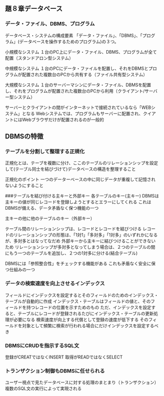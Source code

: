 ## 題８章データベース

### データ・ファイル、DBMS、プログラム
データベース・システムの構成要素
「データ・ファイル」、「DBMS」、「プログラム」(データベースを操作するためのプログラム)の３つ。

小規模なシステム
１台のPC上にデータ・ファイル、DBMS、プログラムが全て配置（スタンドアロン型システム）

中規模なシステム
１台のPCにデータ・ファイルを配置し、それをDBMSとプログラムが配置された複数台のPCから共有する（ファイル共有型システム）

大規模なシステム
１台のサーバーマシンにデータ・ファイル、DBMSを配置し、それをプログラムが配置された複数台のPCから利用（クライアント/サーバー型システム）

サーバーとクライアントの間がインターネットで接続されているなら「WEBシステム」となる
Webシステムでは、プログラムもサーバーに配置され、クイアントにはWebブラウザだけが配置されるのが一般的

## DBMSの特徴
### テーブルを分割して整理する正規化
正規化とは、テーブを複数に分け、ここのテーブルのリレーションシップを設定して(テーブル同士を結びづけて)データベースの構造を整理すること

正規化のポイント
一つのデーターベースの中に同じデータが重複して記憶されないようにすること

###テーブルを結び付ける主キーと外部キー
各テーブルのキー(主キー)
DBMSは主キーの値が同じレコードを登録しようとするとエラーにしてくれる
これはDBMSが備える、データ矛盾なく保つ機能の一つ

主キーの他に他のテーブルのキー（外部キー）

テーブル間のリレーションシップは、レコードとレコードを結びつける
レコードのリレーションシップの形態は、「1対1」「多対多」「1対多」のいずれかになるが、多対多とはなってなだめ
外部キーから主キーに結びつけることができないため
リレーションシップが多対多となってしまう場合は、２つのテーブルの間にもう一つのテーブルを追加し、２つの1対多に分ける(結合テーブル)

DBMSには「参照整合性」をチェックする機能がある
これも矛盾なく安全に保つ仕組みの一つ

### データの検索速度を向上させるインデックス
フィールドにインデックスを設定するとそのフィールドのためのインデックス・テーブルが自動的に作成
インデックス・テーブルはフィールドの値と、そのフィールドを持つレコードの位置を示すためのもの
ただ、インデックスを設定すると、テーブルにレコードが登録されるたびにインデックス・テーブルの更新処理が必要になる
検索速度が向上する代償として登録の速度が低下する
そのフィールドを対象として頻繁に検索が行われる場合にだけインデックスを設定するべき

### DBMSにCRUDを指示するSQL文

登録がCREATではなくINSERT
取得がREADではなくSELECT

### トランザクション制御もDBMSに任せられる

ユーザー視点で見たデータベースに対する処理のまとまり（トランザクション）
複数のSQL文の実行によって実現される

